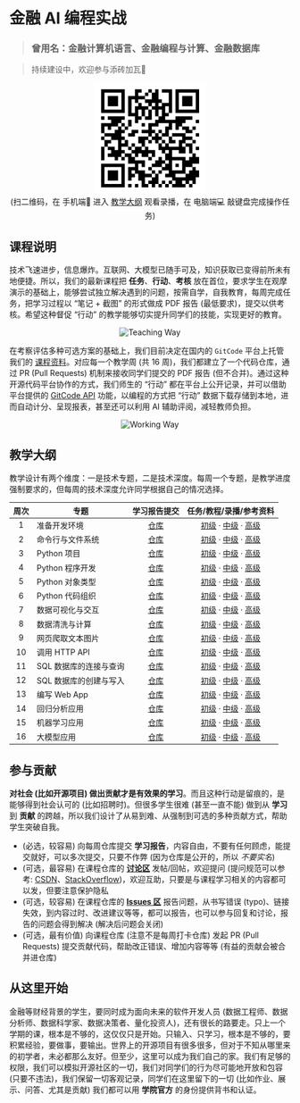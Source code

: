 # 金融 AI 编程实战

> ### 曾用名：金融计算机语言、金融编程与计算、金融数据库

> 持续建设中，欢迎参与添砖加瓦🌹

<p align="center">
<img src="images/cueb-ftlab-courses-qr-code.jpg" alt="扫二维码" width=200 />
</br>
(扫二维码，在 手机端📱 进入
<a href="#教学大纲">教学大纲</a>
观看录播，在 电脑端💻 敲键盘完成操作任务)
</p>

## 课程说明

技术飞速进步，信息爆炸。互联网、大模型已随手可及，知识获取已变得前所未有地便捷。所以，我们的最新课程把 **任务**、**行动**、**考核** 放在首位，要求学生在观摩演示的基础上，能够尝试独立解决遇到的问题，按需自学，自我教育，每周完成任务，把学习过程以 “笔记 + 截图” 的形式做成 PDF 报告 (最低要求)，提交以供考核。希望这种督促 “行动” 的教学能够切实提升同学们的技能，实现更好的教育。

<p align="center"><img src="images/teaching.drawio.svg" alt="Teaching Way" /></p>

在考察评估多种可选方案的基础上，我们目前决定在国内的 `GitCode` 平台上托管我们的 [课程资料](https://gitcode.com/cueb-fintech/courses)。对应每一个教学周 (共 16 周)，我们都建立了一个代码仓库，通过 PR (Pull Requests) 机制来接收同学们提交的 PDF 报告 (但不合并)。通过这种开源代码平台协作的方式，我们师生的 “行动” 都在平台上公开记录，并可以借助平台提供的 [GitCode API](https://docs.gitcode.com/docs/apis) 功能，以编程的方式把 “行动” 数据下载存储到本地，进而自动计分、呈现报表，甚至还可以利用 AI 辅助评阅，减轻教师负担。

<p align="center"><img src="images/working.drawio.svg" alt="Working Way" /></p>

## 教学大纲

教学设计有两个维度：一是技术专题，二是技术深度。每周一个专题，是教学进度强制要求的，但每周的技术深度允许同学根据自己的情况选择。

|周次|专题|学习报告提交|任务/教程/录播/参考资料|
|:--:|---|:----:|:------:|
|1|准备开发环境|[仓库](https://gitcode.com/cueb-fintech/week01/pulls)|[初级](01-beginner/01.tutorial.md) · [中级]() · [高级]()|
|2|命令行与文件系统|[仓库](https://gitcode.com/cueb-fintech/week02/pulls)|[初级](01-beginner/02.tutorial.md) · [中级]() · [高级]()|
|3|Python 项目|[仓库](https://gitcode.com/cueb-fintech/week03/pulls)|[初级](01-beginner/03.tutorial.md) · [中级]() · [高级]()|
|4|Python 程序开发|[仓库](https://gitcode.com/cueb-fintech/week04/pulls)|[初级](01-beginner/04.tutorial.md) · [中级]() · [高级]()|
|5|Python 对象类型|[仓库](https://gitcode.com/cueb-fintech/week05/pulls)|[初级](01-beginner/05.tutorial.md) · [中级]() · [高级]()|
|6|Python 代码组织|[仓库](https://gitcode.com/cueb-fintech/week06/pulls)|[初级](01-beginner/06.tutorial.md) · [中级]() · [高级]()|
|7|数据可视化与交互|[仓库](https://gitcode.com/cueb-fintech/week07/pulls)|[初级](01-beginner/07.tutorial.md) · [中级]() · [高级]()|
|8|数据清洗与计算|[仓库](https://gitcode.com/cueb-fintech/week08/pulls)|[初级](01-beginner/08.tutorial.md) · [中级]() · [高级]()|
|9|网页爬取文本图片|[仓库](https://gitcode.com/cueb-fintech/week09/pulls)|[初级](01-beginner/09.tutorial.md) · [中级]() · [高级]()|
|10|调用 HTTP API|[仓库](https://gitcode.com/cueb-fintech/week10/pulls)|[初级](01-beginner/10.tutorial.md) · [中级]() · [高级]()|
|11|SQL 数据库的连接与查询|[仓库](https://gitcode.com/cueb-fintech/week11/pulls)|[初级](01-beginner/11.tutorial.md) · [中级]() · [高级]()|
|12|SQL 数据库的创建与写入|[仓库](https://gitcode.com/cueb-fintech/week12/pulls)|[初级](01-beginner/12.tutorial.md) · [中级]() · [高级]()|
|13|编写 Web App|[仓库](https://gitcode.com/cueb-fintech/week13/pulls)|[初级](01-beginner/13.tutorial.md) · [中级]() · [高级]()|
|14|回归分析应用|[仓库](https://gitcode.com/cueb-fintech/week14/pulls)|[初级](01-beginner/14.tutorial.md) · [中级]() · [高级]()|
|15|机器学习应用|[仓库](https://gitcode.com/cueb-fintech/week15/pulls)|[初级](01-beginner/15.tutorial.md) · [中级]() · [高级]()|
|16|大模型应用|[仓库](https://gitcode.com/cueb-fintech/week16/pulls)|[初级](01-beginner/16.tutorial.md) · [中级]() · [高级]()|

## 参与贡献

**对社会 (比如开源项目) 做出贡献才是有效果的学习**。而且这种行动是留痕的，是能够得到社会认可的 (比如招聘时)。但很多学生很难 (甚至一直不能) 做到从 **学习** 到 **贡献** 的跨越，所以我们设计了从易到难、从强制到可选的多种贡献方式，帮助学生突破自我。

- (必选，较容易) 向每周仓库提交 **学习报告**，内容自由，不要有任何顾虑，能提交就好，可以多次提交，只要不作弊 (因为仓库是公开的，所以 _不要实名_)
- (可选，最容易) 在课程仓库的 [**讨论区**](https://gitcode.com/cueb-fintech/courses/discussion) 发帖/回帖，欢迎提问 (提问规范可以参考: [CSDN](https://bbs.csdn.net/topics/603291003)、[StackOverflow](https://stackoverflow.com/help/how-to-ask))，欢迎互助，只要是与课程学习相关的内容都可以发，但要注意保护隐私
- (可选，较容易) 在课程仓库的 [**Issues 区**](https://gitcode.com/cueb-fintech/courses/issues) 报告问题，从书写错误 (typo)、链接失效，到内容过时、改进建议等等，都可以报告，也可以参与回复和讨论，报告的问题会得到解决 (解决后问题会关闭)
- (可选，最有价值) 向课程仓库 (注意不是每周打卡仓库) 发起 PR (Pull Requests) 提交贡献代码，帮助改正错误、增加内容等等 (有益的贡献会被合并进仓库)

## 从这里开始

金融等财经背景的学生，要同时成为面向未来的软件开发人员 (数据工程师、数据分析师、数据科学家、数据决策者、量化投资人)，还有很长的路要走。只上一个学期的课，根本是不够的，这仅仅只是开始。只输入、只学习，根本是不够的，要积累经验，要做事，要输出。世界上的开源项目有很多很多，但对于不知从哪里来的初学者，未必都那么友好。但至少，这里可以成为我们自己的家。我们有足够的权限，我们可以模拟开源社区的一切，我们对同学们的行为尽可能地开放和包容 (只要不违法)，我们保留一切客观记录，同学们在这里留下的一切 (比如作业、展示、问答、尤其是贡献) 我们都可以用 **学院官方** 的身份提供背书和认证。
